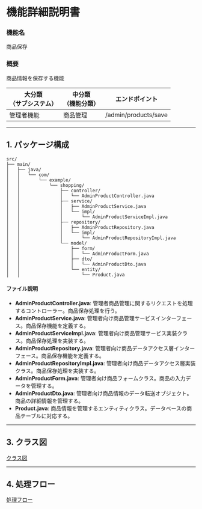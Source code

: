 # 機能詳細説明書
### 機能名
商品保存

### 概要
商品情報を保存する機能

|大分類<br>（サブシステム）|中分類<br>（機能分類）|エンドポイント|
|----|----|----|
|管理者機能|商品管理|/admin/products/save|

---

## 1. パッケージ構成
```
src/
├── main/
│   ├── java/
│   │   └── com/
│   │       └── example/
│   │           └── shopping/
│   │               ├── controller/
│   │               │   └── AdminProductController.java
│   │               ├── service/
│   │               │   ├── AdminProductService.java
│   │               │   └── impl/
│   │               │       └── AdminProductServiceImpl.java
│   │               ├── repository/
│   │               │   ├── AdminProductRepository.java
│   │               │   └── impl/
│   │               │       └── AdminProductRepositoryImpl.java
│   │               └── model/
│   │                   ├── form/
│   │                   │   └── AdminProductForm.java
│   │                   ├── dto/
│   │                   │   └── AdminProductDto.java
│   │                   └── entity/
│   │                       └── Product.java
```

#### ファイル説明
- **AdminProductController.java**: 管理者商品管理に関するリクエストを処理するコントローラー。商品保存処理を行う。
- **AdminProductService.java**: 管理者向け商品管理サービスインターフェース。商品保存機能を定義する。
- **AdminProductServiceImpl.java**: 管理者向け商品管理サービス実装クラス。商品保存処理を実装する。
- **AdminProductRepository.java**: 管理者向け商品データアクセス層インターフェース。商品保存機能を定義する。
- **AdminProductRepositoryImpl.java**: 管理者向け商品データアクセス層実装クラス。商品保存処理を実装する。
- **AdminProductForm.java**: 管理者向け商品フォームクラス。商品の入力データを管理する。
- **AdminProductDto.java**: 管理者向け商品情報のデータ転送オブジェクト。商品の詳細情報を管理する。
- **Product.java**: 商品情報を管理するエンティティクラス。データベースの商品テーブルに対応する。

---

## 3. クラス図
[クラス図](class/cl-productSave.md)

---

## 4. 処理フロー
[処理フロー](sequence/sq-productSave.md) 